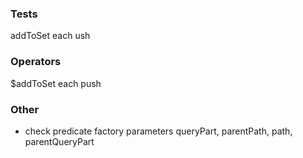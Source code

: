 ### Tests
addToSet
each
ush

### Operators
$addToSet
each
push

### Other
* check predicate factory parameters queryPart, parentPath, path, parentQueryPart
